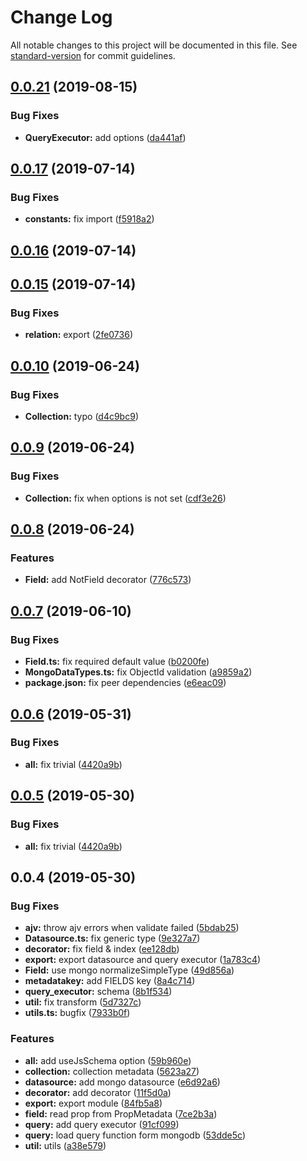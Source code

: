 # Change Log

All notable changes to this project will be documented in this file. See [standard-version](https://github.com/conventional-changelog/standard-version) for commit guidelines.

<a name="0.0.21"></a>
## [0.0.21](https://github.com/vcwen/luren-mongo/compare/v0.0.20...v0.0.21) (2019-08-15)


### Bug Fixes

* **QueryExecutor:** add options ([da441af](https://github.com/vcwen/luren-mongo/commit/da441af))



<a name="0.0.17"></a>
## [0.0.17](https://github.com/vcwen/luren-mongo/compare/v0.0.16...v0.0.17) (2019-07-14)


### Bug Fixes

* **constants:** fix import ([f5918a2](https://github.com/vcwen/luren-mongo/commit/f5918a2))



<a name="0.0.16"></a>
## [0.0.16](https://github.com/vcwen/luren-mongo/compare/v0.0.15...v0.0.16) (2019-07-14)



<a name="0.0.15"></a>
## [0.0.15](https://github.com/vcwen/luren-mongo/compare/v0.0.13...v0.0.15) (2019-07-14)


### Bug Fixes

* **relation:** export ([2fe0736](https://github.com/vcwen/luren-mongo/commit/2fe0736))



<a name="0.0.10"></a>
## [0.0.10](https://github.com/vcwen/luren-mongo/compare/v0.0.9...v0.0.10) (2019-06-24)


### Bug Fixes

* **Collection:** typo ([d4c9bc9](https://github.com/vcwen/luren-mongo/commit/d4c9bc9))



<a name="0.0.9"></a>
## [0.0.9](https://github.com/vcwen/luren-mongo/compare/v0.0.8...v0.0.9) (2019-06-24)


### Bug Fixes

* **Collection:** fix when options is not set ([cdf3e26](https://github.com/vcwen/luren-mongo/commit/cdf3e26))



<a name="0.0.8"></a>
## [0.0.8](https://github.com/vcwen/luren-mongo/compare/v0.0.7...v0.0.8) (2019-06-24)


### Features

* **Field:** add NotField decorator ([776c573](https://github.com/vcwen/luren-mongo/commit/776c573))



<a name="0.0.7"></a>
## [0.0.7](https://github.com/vcwen/luren-mongo/compare/v0.0.6...v0.0.7) (2019-06-10)


### Bug Fixes

* **Field.ts:** fix required default value ([b0200fe](https://github.com/vcwen/luren-mongo/commit/b0200fe))
* **MongoDataTypes.ts:** fix ObjectId validation ([a9859a2](https://github.com/vcwen/luren-mongo/commit/a9859a2))
* **package.json:** fix peer dependencies ([e6eac09](https://github.com/vcwen/luren-mongo/commit/e6eac09))



<a name="0.0.6"></a>
## [0.0.6](https://github.com/vcwen/luren-mongo/compare/v0.0.4...v0.0.6) (2019-05-31)


### Bug Fixes

* **all:** fix trivial ([4420a9b](https://github.com/vcwen/luren-mongo/commit/4420a9b))



<a name="0.0.5"></a>
## [0.0.5](https://github.com/vcwen/luren-mongo/compare/v0.0.4...v0.0.5) (2019-05-30)


### Bug Fixes

* **all:** fix trivial ([4420a9b](https://github.com/vcwen/luren-mongo/commit/4420a9b))



<a name="0.0.4"></a>
## 0.0.4 (2019-05-30)


### Bug Fixes

* **ajv:** throw ajv errors when validate failed ([5bdab25](https://github.com/vcwen/luren-mongo/commit/5bdab25))
* **Datasource.ts:** fix generic type ([9e327a7](https://github.com/vcwen/luren-mongo/commit/9e327a7))
* **decorator:** fix field & index ([ee128db](https://github.com/vcwen/luren-mongo/commit/ee128db))
* **export:** export datasource and query executor ([1a783c4](https://github.com/vcwen/luren-mongo/commit/1a783c4))
* **Field:** use mongo normalizeSimpleType ([49d856a](https://github.com/vcwen/luren-mongo/commit/49d856a))
* **metadatakey:** add FIELDS key ([8a4c714](https://github.com/vcwen/luren-mongo/commit/8a4c714))
* **query_executor:** schema ([8b1f534](https://github.com/vcwen/luren-mongo/commit/8b1f534))
* **util:** fix transform ([5d7327c](https://github.com/vcwen/luren-mongo/commit/5d7327c))
* **utils.ts:** bugfix ([7933b0f](https://github.com/vcwen/luren-mongo/commit/7933b0f))


### Features

* **all:** add useJsSchema option ([59b960e](https://github.com/vcwen/luren-mongo/commit/59b960e))
* **collection:** collection metadata ([5623a27](https://github.com/vcwen/luren-mongo/commit/5623a27))
* **datasource:** add mongo datasource ([e6d92a6](https://github.com/vcwen/luren-mongo/commit/e6d92a6))
* **decorator:** add decorator ([11f5d0a](https://github.com/vcwen/luren-mongo/commit/11f5d0a))
* **export:** export module ([84fb5a8](https://github.com/vcwen/luren-mongo/commit/84fb5a8))
* **field:** read prop from PropMetadata ([7ce2b3a](https://github.com/vcwen/luren-mongo/commit/7ce2b3a))
* **query:** add query executor ([91cf099](https://github.com/vcwen/luren-mongo/commit/91cf099))
* **query:** load query function form mongodb ([53dde5c](https://github.com/vcwen/luren-mongo/commit/53dde5c))
* **util:** utils ([a38e579](https://github.com/vcwen/luren-mongo/commit/a38e579))
